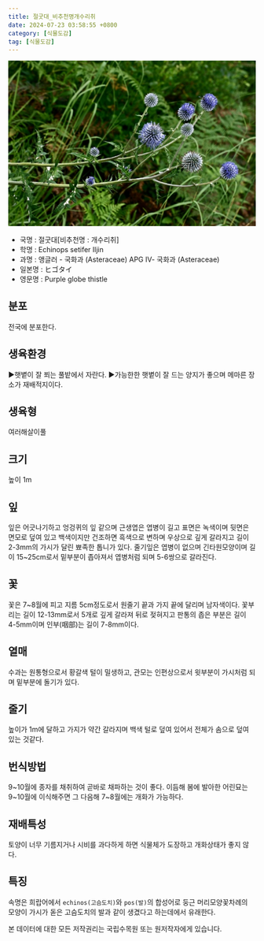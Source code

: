 ```yaml
---
title: 절굿대_비추천명개수리취
date: 2024-07-23 03:58:55 +0800
category: [식물도감]
tag: [식물도감]
---
```




![절굿대[비추천명 : 개수리취]](/assets/img/fileUpload/plants/basic/Compositae/Echinops/7955/7955_1_th2.jpg)
- 국명 : 절굿대[비추천명 : 개수리취]
- 학명 : Echinops setifer Iljin
- 과명 : 앵글러 - 국화과 (Asteraceae) APG Ⅳ- 국화과 (Asteraceae)
- 일본명 : ヒゴタイ
- 영문명 : Purple globe thistle


## 분포
전국에 분포한다.
## 생육환경
▶햇볕이 잘 쬐는 풀밭에서 자란다. 
▶가능한한 햇볕이 잘 드는 양지가 좋으며 메마른 장소가 재배적지이다.
## 생육형
여러해살이풀
## 크기
높이 1m
## 잎
잎은 어긋나기하고 엉겅퀴의 잎 같으며 근생엽은 엽병이 길고 표면은 녹색이며 뒷면은 면모로 덮여 있고 백색이지만 건조하면 흑색으로 변하며 우상으로 깊게 갈라지고 길이 2-3mm의 가시가 달린 뾰족한 톱니가 있다. 줄기잎은 엽병이 없으며 긴타원모양이며 길이 15~25cm로서 밑부분이 좁아져서 엽병처럼 되며 5-6쌍으로 갈라진다.
## 꽃
꽃은 7~8월에 피고 지름 5cm정도로서 원줄기 끝과 가지 끝에 달리며 남자색이다. 꽃부리는 길이 12-13mm로서 5개로 깊게 갈라져 뒤로 젖혀지고 판통의 좁은 부분은 길이 4-5mm이며 인부(咽部)는 길이 7-8mm이다.
## 열매
수과는 원통형으로서 황갈색 털이 밀생하고, 관모는 인편상으로서 윗부분이 가시처럼 되며 밑부분에 돌기가 있다.
## 줄기
높이가 1m에 달하고 가지가 약간 갈라지며 백색 털로 덮여 있어서 전체가 솜으로 덮여 있는 것같다.
## 번식방법
9~10월에 종자를 채취하여 곧바로 채파하는 것이 좋다. 이듬해 봄에 발아한 어린묘는 9~10월에 이식해주면 그 다음해 7~8월에는 개화가 가능하다.
## 재배특성
토양이 너무 기름지거나 시비를 과다하게 하면 식물체가 도장하고 개화상태가 좋지 않다.
## 특징
속명은 희랍어에서 `echinos(고슴도치)`와 `pos(발)`의 합성어로 둥근 머리모양꽃차례의 모양이 가시가 돋은 고슴도치의 발과 같이 생겼다고 하는데에서 유래한다.






본 데이터에 대한 모든 저작권리는 국립수목원 또는 원저작자에게 있습니다.
